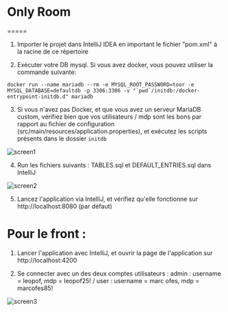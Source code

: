# Only Room
=====

1. Importer le projet dans IntelliJ IDEA en important le fichier "pom.xml" à la racine de ce répertoire

2. Exécuter votre DB mysql. Si vous avez docker, vous pouvez utiliser la commande suivante:
```
docker run --name mariadb --rm -e MYSQL_ROOT_PASSWORD=toor -e MYSQL_DATABASE=defaultdb -p 3306:3306 -v "`pwd`/initdb:/docker-entrypoint-initdb.d" mariadb
```

3. Si vous n'avez pas Docker, et que vous avez un serveur MariaDB custom, vérifiez bien que vos utilisateurs / mdp sont les bons par rapport au fichier de configuration (src/main/resources/application.properties), et exécutez les scripts présents dans le dossier `initdb`

![screen1](https://user-images.githubusercontent.com/63356912/97811385-92d5b900-1c7a-11eb-9268-ba39cb970502.jpg)

4. Run les fichiers suivants : TABLES.sql et DEFAULT_ENTRIES.sql dans IntelliJ

![screen2](https://user-images.githubusercontent.com/63356912/97811588-e85e9580-1c7b-11eb-98ca-246e5b8b45f1.jpg)

5. Lancez l'application via IntelliJ, et vérifiez qu'elle fonctionne sur http://localhost:8080 (par défaut)

# Pour le front :

1. Lancer l'application avec IntelliJ, et ouvrir la page de l'application sur http://localhost:4200

2. Se connecter avec un des deux comptes utilisateurs : admin : username = leopof, mdp = leopof25!      /       user  : username = marc ofes, mdp = marcofes85! 

![screen3](https://user-images.githubusercontent.com/63356912/97811721-abdf6980-1c7c-11eb-97ee-8e13da0dad96.jpg)
